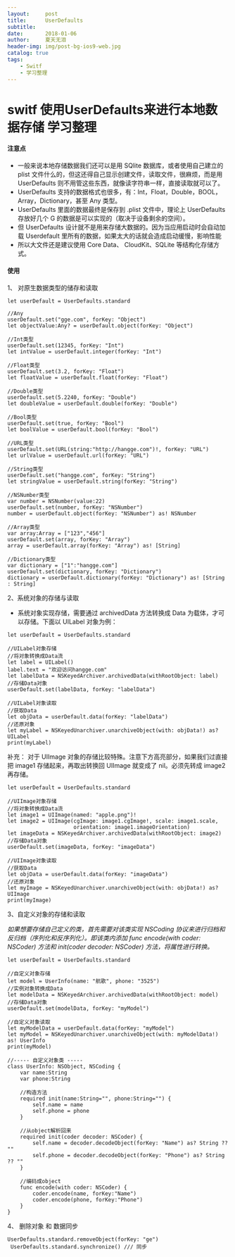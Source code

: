 ```yaml
---
layout:     post
title:      UserDefaults 
subtitle:   
date:       2018-01-06
author:     夏天无泪
header-img: img/post-bg-ios9-web.jpg
catalog: true
tags:
    - Switf
    - 学习整理
---
```


#  switf 使用UserDefaults来进行本地数据存储 学习整理

#### 注意点
* 一般来说本地存储数据我们还可以是用 SQlite 数据库，或者使用自己建立的 plist 文件什么的，但这还得自己显示创建文件，读取文件，很麻烦，而是用 UserDefaults 则不用管这些东西，就像读字符串一样，直接读取就可以了。
* UserDefaults 支持的数据格式也很多，有：Int，Float，Double，BOOL，Array，Dictionary，甚至 Any 类型。
* UserDefaults 里面的数据最终是保存到 .plist 文件中，理论上 UserDefaults 存放好几个 G 的数据是可以实现的（取决于设备剩余的空间）。
* 但 UserDefaults 设计就不是用来存储大数据的。因为当应用启动时会自动加载 Userdefault 里所有的数据，如果太大的话就会造成启动缓慢，影响性能
* 所以大文件还是建议使用 Core Data、 CloudKit、SQLite 等结构化存储方式。

#### 使用
 1、 对原生数据类型的储存和读取
 
```
let userDefault = UserDefaults.standard
 
//Any
userDefault.set("gge.com", forKey: "Object")
let objectValue:Any? = userDefault.object(forKey: "Object")
 
//Int类型
userDefault.set(12345, forKey: "Int")
let intValue = userDefault.integer(forKey: "Int")
 
//Float类型
userDefault.set(3.2, forKey: "Float")
let floatValue = userDefault.float(forKey: "Float")
 
//Double类型
userDefault.set(5.2240, forKey: "Double")
let doubleValue = userDefault.double(forKey: "Double")
 
//Bool类型
userDefault.set(true, forKey: "Bool")
let boolValue = userDefault.bool(forKey: "Bool")
 
//URL类型
userDefault.set(URL(string:"http://hangge.com")!, forKey: "URL")
let urlValue = userDefault.url(forKey: "URL")
 
//String类型
userDefault.set("hangge.com", forKey: "String")
let stringValue = userDefault.string(forKey: "String")
 
//NSNumber类型
var number = NSNumber(value:22)
userDefault.set(number, forKey: "NSNumber")
number = userDefault.object(forKey: "NSNumber") as! NSNumber
 
//Array类型
var array:Array = ["123","456"]
userDefault.set(array, forKey: "Array")
array = userDefault.array(forKey: "Array") as! [String]
 
//Dictionary类型
var dictionary = ["1":"hangge.com"]
userDefault.set(dictionary, forKey: "Dictionary")
dictionary = userDefault.dictionary(forKey: "Dictionary") as! [String : String]
```

2、系统对象的存储与读取
* 系统对象实现存储，需要通过 archivedData 方法转换成 Data 为载体，才可以存储。下面以 UILabel 对象为例：

```
let userDefault = UserDefaults.standard
 
//UILabel对象存储
//将对象转换成Data流
let label = UILabel()
label.text = "欢迎访问hangge.com"
let labelData = NSKeyedArchiver.archivedData(withRootObject: label)
//存储Data对象
userDefault.set(labelData, forKey: "labelData")
 
//UILabel对象读取
//获取Data
let objData = userDefault.data(forKey: "labelData")
//还原对象
let myLabel = NSKeyedUnarchiver.unarchiveObject(with: objData!) as? UILabel
print(myLabel)
```
补充： 
对于 UIImage 对象的存储比较特殊。注意下方高亮部分，如果我们过直接把 image1 存储起来，再取出转换回 UIImage 就变成了 nil。必须先转成 image2 再存储。

```
let userDefault = UserDefaults.standard
 
//UIImage对象存储
//将对象转换成Data流
let image1 = UIImage(named: "apple.png")!
let image2 = UIImage(cgImage: image1.cgImage!, scale: image1.scale,
                     orientation: image1.imageOrientation)
let imageData = NSKeyedArchiver.archivedData(withRootObject: image2)
//存储Data对象
userDefault.set(imageData, forKey: "imageData")
 
//UIImage对象读取
//获取Data
let objData = userDefault.data(forKey: "imageData")
//还原对象
let myImage = NSKeyedUnarchiver.unarchiveObject(with: objData!) as? UIImage
print(myImage)
```
3、自定义对象的存储和读取

*如果想要存储自己定义的类，首先需要对该类实现 NSCoding 协议来进行归档和反归档（序列化和反序列化）。即该类内添加 func encode(with coder: NSCoder) 方法和 init(coder decoder: NSCoder) 方法，将属性进行转换。*

```
let userDefault = UserDefaults.standard
 
//自定义对象存储
let model = UserInfo(name: "航歌", phone: "3525")
//实例对象转换成Data
let modelData = NSKeyedArchiver.archivedData(withRootObject: model)
//存储Data对象
userDefault.set(modelData, forKey: "myModel")
 
//自定义对象读取
let myModelData = userDefault.data(forKey: "myModel")
let myModel = NSKeyedUnarchiver.unarchiveObject(with: myModelData!) as! UserInfo
print(myModel)
 
//----- 自定义对象类 -----
class UserInfo: NSObject, NSCoding {
    var name:String
    var phone:String
     
    //构造方法
    required init(name:String="", phone:String="") {
        self.name = name
        self.phone = phone
    }
     
    //从object解析回来
    required init(coder decoder: NSCoder) {
        self.name = decoder.decodeObject(forKey: "Name") as? String ?? ""
        self.phone = decoder.decodeObject(forKey: "Phone") as? String ?? ""
    }
     
    //编码成object
    func encode(with coder: NSCoder) {
        coder.encode(name, forKey:"Name")
        coder.encode(phone, forKey:"Phone")
    }
}
```

4、 删除对象 和 数据同步
```
UserDefaults.standard.removeObject(forKey: "ge")
 UserDefaults.standard.synchronize() /// 同步
```